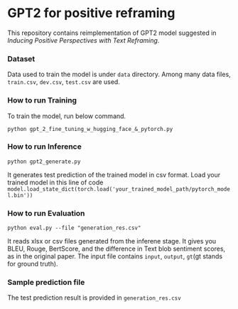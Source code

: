 # GPT2 for positive reframing

This repository contains reimplementation of GPT2 model suggested in *Inducing Positive Perspectives with Text Reframing*.

### Dataset
Data used to train the model is under ```data``` directory. Among many data files, ```train.csv```, ```dev.csv```, ```test.csv``` are used.

### How to run Training
To train the model, run below command.  
```
python gpt_2_fine_tuning_w_hugging_face_&_pytorch.py
```

### How to run Inference
```
python gpt2_generate.py
```
It generates test prediction of the trained model in csv format. 
Load your trained model in this line of code ```model.load_state_dict(torch.load('your_trained_model_path/pytorch_model.bin'))```


### How to run Evaluation
```
python eval.py --file "generation_res.csv"
```
It reads xlsx or csv files generated from the inferene stage. It gives you BLEU, Rouge, BertScore, and the difference in Text blob sentiment scores, as in the original paper.
The input file contains ```input```, ```output```, ```gt```(gt stands for ground truth). 

### Sample prediction file
The test prediction result is provided in ```generation_res.csv```
